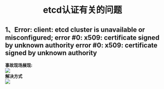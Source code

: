 # <center>etcd认证有关的问题</center>  
## 1、Error:  client: etcd cluster is unavailable or misconfigured; error #0: x509: certificate signed by unknown authority error #0: x509: certificate signed by unknown authority  
**事故现场展现:**  
![](https://note.youdao.com/yws/public/resource/ca7c2468223e3c4a80c4e24b70ff9608/xmlnote/85FD7B66CF7D467F8CDF0EF9027004E4/20158)  
**解决方式**  
![](https://note.youdao.com/yws/public/resource/ca7c2468223e3c4a80c4e24b70ff9608/xmlnote/C2939B37CD6F418DB447C93A8BE5A17E/20160)  





